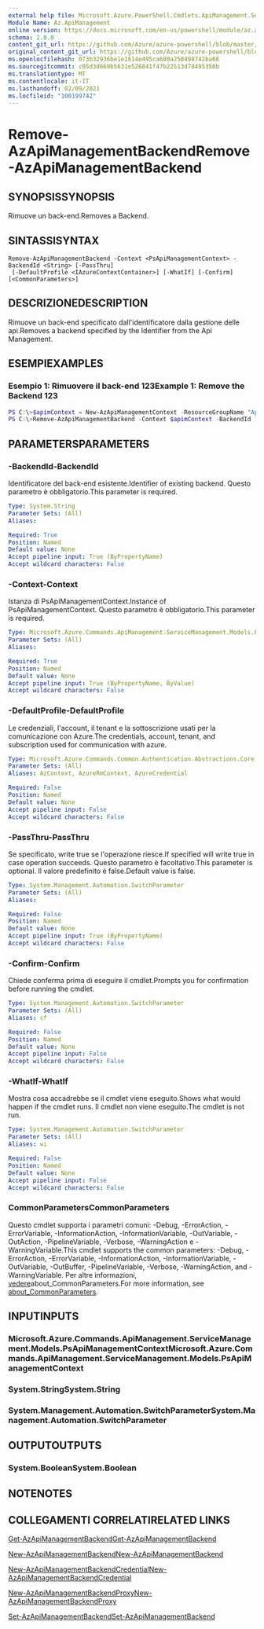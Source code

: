 ```yaml
---
external help file: Microsoft.Azure.PowerShell.Cmdlets.ApiManagement.ServiceManagement.dll-Help.xml
Module Name: Az.ApiManagement
online version: https://docs.microsoft.com/en-us/powershell/module/az.apimanagement/remove-azapimanagementbackend
schema: 2.0.0
content_git_url: https://github.com/Azure/azure-powershell/blob/master/src/ApiManagement/ApiManagement/help/Remove-AzApiManagementBackend.md
original_content_git_url: https://github.com/Azure/azure-powershell/blob/master/src/ApiManagement/ApiManagement/help/Remove-AzApiManagementBackend.md
ms.openlocfilehash: 073b32936be1e1614e495ca680a250498742ba66
ms.sourcegitcommit: c05d3d669b5631e526841f47b22513d78495350b
ms.translationtype: MT
ms.contentlocale: it-IT
ms.lasthandoff: 02/09/2021
ms.locfileid: "100199742"
---
```

# <span data-ttu-id="fa108-101">Remove-AzApiManagementBackend</span><span class="sxs-lookup"><span data-stu-id="fa108-101">Remove-AzApiManagementBackend</span></span>

## <span data-ttu-id="fa108-102">SYNOPSIS</span><span class="sxs-lookup"><span data-stu-id="fa108-102">SYNOPSIS</span></span>
<span data-ttu-id="fa108-103">Rimuove un back-end.</span><span class="sxs-lookup"><span data-stu-id="fa108-103">Removes a Backend.</span></span>

## <span data-ttu-id="fa108-104">SINTASSI</span><span class="sxs-lookup"><span data-stu-id="fa108-104">SYNTAX</span></span>

```
Remove-AzApiManagementBackend -Context <PsApiManagementContext> -BackendId <String> [-PassThru]
 [-DefaultProfile <IAzureContextContainer>] [-WhatIf] [-Confirm] [<CommonParameters>]
```

## <span data-ttu-id="fa108-105">DESCRIZIONE</span><span class="sxs-lookup"><span data-stu-id="fa108-105">DESCRIPTION</span></span>
<span data-ttu-id="fa108-106">Rimuove un back-end specificato dall'identificatore dalla gestione delle api.</span><span class="sxs-lookup"><span data-stu-id="fa108-106">Removes a backend specified by the Identifier from the Api Management.</span></span>

## <span data-ttu-id="fa108-107">ESEMPI</span><span class="sxs-lookup"><span data-stu-id="fa108-107">EXAMPLES</span></span>

### <span data-ttu-id="fa108-108">Esempio 1: Rimuovere il back-end 123</span><span class="sxs-lookup"><span data-stu-id="fa108-108">Example 1: Remove the Backend 123</span></span>
```powershell
PS C:\>$apimContext = New-AzApiManagementContext -ResourceGroupName "Api-Default-WestUS" -ServiceName "contoso"
PS C:\>Remove-AzApiManagementBackend -Context $apimContext -BackendId 123 -PassThru
```

## <span data-ttu-id="fa108-109">PARAMETERS</span><span class="sxs-lookup"><span data-stu-id="fa108-109">PARAMETERS</span></span>

### <span data-ttu-id="fa108-110">-BackendId</span><span class="sxs-lookup"><span data-stu-id="fa108-110">-BackendId</span></span>
<span data-ttu-id="fa108-111">Identificatore del back-end esistente.</span><span class="sxs-lookup"><span data-stu-id="fa108-111">Identifier of existing backend.</span></span>
<span data-ttu-id="fa108-112">Questo parametro è obbligatorio.</span><span class="sxs-lookup"><span data-stu-id="fa108-112">This parameter is required.</span></span>

```yaml
Type: System.String
Parameter Sets: (All)
Aliases:

Required: True
Position: Named
Default value: None
Accept pipeline input: True (ByPropertyName)
Accept wildcard characters: False
```

### <span data-ttu-id="fa108-113">-Context</span><span class="sxs-lookup"><span data-stu-id="fa108-113">-Context</span></span>
<span data-ttu-id="fa108-114">Istanza di PsApiManagementContext.</span><span class="sxs-lookup"><span data-stu-id="fa108-114">Instance of PsApiManagementContext.</span></span>
<span data-ttu-id="fa108-115">Questo parametro è obbligatorio.</span><span class="sxs-lookup"><span data-stu-id="fa108-115">This parameter is required.</span></span>

```yaml
Type: Microsoft.Azure.Commands.ApiManagement.ServiceManagement.Models.PsApiManagementContext
Parameter Sets: (All)
Aliases:

Required: True
Position: Named
Default value: None
Accept pipeline input: True (ByPropertyName, ByValue)
Accept wildcard characters: False
```

### <span data-ttu-id="fa108-116">-DefaultProfile</span><span class="sxs-lookup"><span data-stu-id="fa108-116">-DefaultProfile</span></span>
<span data-ttu-id="fa108-117">Le credenziali, l'account, il tenant e la sottoscrizione usati per la comunicazione con Azure.</span><span class="sxs-lookup"><span data-stu-id="fa108-117">The credentials, account, tenant, and subscription used for communication with azure.</span></span>

```yaml
Type: Microsoft.Azure.Commands.Common.Authentication.Abstractions.Core.IAzureContextContainer
Parameter Sets: (All)
Aliases: AzContext, AzureRmContext, AzureCredential

Required: False
Position: Named
Default value: None
Accept pipeline input: False
Accept wildcard characters: False
```

### <span data-ttu-id="fa108-118">-PassThru</span><span class="sxs-lookup"><span data-stu-id="fa108-118">-PassThru</span></span>
<span data-ttu-id="fa108-119">Se specificato, write true se l'operazione riesce.</span><span class="sxs-lookup"><span data-stu-id="fa108-119">If specified will write true in case operation succeeds.</span></span>
<span data-ttu-id="fa108-120">Questo parametro è facoltativo.</span><span class="sxs-lookup"><span data-stu-id="fa108-120">This parameter is optional.</span></span>
<span data-ttu-id="fa108-121">Il valore predefinito è false.</span><span class="sxs-lookup"><span data-stu-id="fa108-121">Default value is false.</span></span>

```yaml
Type: System.Management.Automation.SwitchParameter
Parameter Sets: (All)
Aliases:

Required: False
Position: Named
Default value: None
Accept pipeline input: True (ByPropertyName)
Accept wildcard characters: False
```

### <span data-ttu-id="fa108-122">-Confirm</span><span class="sxs-lookup"><span data-stu-id="fa108-122">-Confirm</span></span>
<span data-ttu-id="fa108-123">Chiede conferma prima di eseguire il cmdlet.</span><span class="sxs-lookup"><span data-stu-id="fa108-123">Prompts you for confirmation before running the cmdlet.</span></span>

```yaml
Type: System.Management.Automation.SwitchParameter
Parameter Sets: (All)
Aliases: cf

Required: False
Position: Named
Default value: None
Accept pipeline input: False
Accept wildcard characters: False
```

### <span data-ttu-id="fa108-124">-WhatIf</span><span class="sxs-lookup"><span data-stu-id="fa108-124">-WhatIf</span></span>
<span data-ttu-id="fa108-125">Mostra cosa accadrebbe se il cmdlet viene eseguito.</span><span class="sxs-lookup"><span data-stu-id="fa108-125">Shows what would happen if the cmdlet runs.</span></span> <span data-ttu-id="fa108-126">Il cmdlet non viene eseguito.</span><span class="sxs-lookup"><span data-stu-id="fa108-126">The cmdlet is not run.</span></span>

```yaml
Type: System.Management.Automation.SwitchParameter
Parameter Sets: (All)
Aliases: wi

Required: False
Position: Named
Default value: None
Accept pipeline input: False
Accept wildcard characters: False
```

### <span data-ttu-id="fa108-127">CommonParameters</span><span class="sxs-lookup"><span data-stu-id="fa108-127">CommonParameters</span></span>
<span data-ttu-id="fa108-128">Questo cmdlet supporta i parametri comuni: -Debug, -ErrorAction, -ErrorVariable, -InformationAction, -InformationVariable, -OutVariable, -OutAction, -PipelineVariable, -Verbose, -WarningAction e -WarningVariable.</span><span class="sxs-lookup"><span data-stu-id="fa108-128">This cmdlet supports the common parameters: -Debug, -ErrorAction, -ErrorVariable, -InformationAction, -InformationVariable, -OutVariable, -OutBuffer, -PipelineVariable, -Verbose, -WarningAction, and -WarningVariable.</span></span> <span data-ttu-id="fa108-129">Per altre informazioni, [vedere](http://go.microsoft.com/fwlink/?LinkID=113216)about_CommonParameters.</span><span class="sxs-lookup"><span data-stu-id="fa108-129">For more information, see [about_CommonParameters](http://go.microsoft.com/fwlink/?LinkID=113216).</span></span>

## <span data-ttu-id="fa108-130">INPUT</span><span class="sxs-lookup"><span data-stu-id="fa108-130">INPUTS</span></span>

### <span data-ttu-id="fa108-131">Microsoft.Azure.Commands.ApiManagement.ServiceManagement.Models.PsApiManagementContext</span><span class="sxs-lookup"><span data-stu-id="fa108-131">Microsoft.Azure.Commands.ApiManagement.ServiceManagement.Models.PsApiManagementContext</span></span>

### <span data-ttu-id="fa108-132">System.String</span><span class="sxs-lookup"><span data-stu-id="fa108-132">System.String</span></span>

### <span data-ttu-id="fa108-133">System.Management.Automation.SwitchParameter</span><span class="sxs-lookup"><span data-stu-id="fa108-133">System.Management.Automation.SwitchParameter</span></span>

## <span data-ttu-id="fa108-134">OUTPUT</span><span class="sxs-lookup"><span data-stu-id="fa108-134">OUTPUTS</span></span>

### <span data-ttu-id="fa108-135">System.Boolean</span><span class="sxs-lookup"><span data-stu-id="fa108-135">System.Boolean</span></span>

## <span data-ttu-id="fa108-136">NOTE</span><span class="sxs-lookup"><span data-stu-id="fa108-136">NOTES</span></span>

## <span data-ttu-id="fa108-137">COLLEGAMENTI CORRELATI</span><span class="sxs-lookup"><span data-stu-id="fa108-137">RELATED LINKS</span></span>

[<span data-ttu-id="fa108-138">Get-AzApiManagementBackend</span><span class="sxs-lookup"><span data-stu-id="fa108-138">Get-AzApiManagementBackend</span></span>](./Get-AzApiManagementBackend.md)

[<span data-ttu-id="fa108-139">New-AzApiManagementBackend</span><span class="sxs-lookup"><span data-stu-id="fa108-139">New-AzApiManagementBackend</span></span>](./New-AzApiManagementBackend.md)

[<span data-ttu-id="fa108-140">New-AzApiManagementBackendCredential</span><span class="sxs-lookup"><span data-stu-id="fa108-140">New-AzApiManagementBackendCredential</span></span>](./New-AzApiManagementBackendCredential.md)

[<span data-ttu-id="fa108-141">New-AzApiManagementBackendProxy</span><span class="sxs-lookup"><span data-stu-id="fa108-141">New-AzApiManagementBackendProxy</span></span>](./New-AzApiManagementBackendProxy.md)

[<span data-ttu-id="fa108-142">Set-AzApiManagementBackend</span><span class="sxs-lookup"><span data-stu-id="fa108-142">Set-AzApiManagementBackend</span></span>](./Set-AzApiManagementBackend.md)
